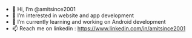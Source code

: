 - 👋 Hi, I’m @amitsince2001
- 👀 I’m interested in website and app development
- 🌱 I’m currently learning and working on Android development
- 📫 Reach me on linkedin : https://www.linkedin.com/in/amitsince2001




<!---
amitsince2001/amitsince2001 is a ✨ special ✨ repository because its `README.md` (this file) appears on your GitHub profile.
You can click the Preview link to take a look at your changes.
--->
